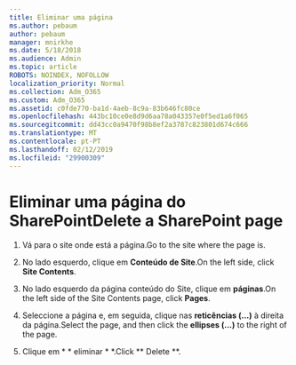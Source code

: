 ```yaml
---
title: Eliminar uma página
ms.author: pebaum
author: pebaum
manager: mnirkhe
ms.date: 5/18/2018
ms.audience: Admin
ms.topic: article
ROBOTS: NOINDEX, NOFOLLOW
localization_priority: Normal
ms.collection: Adm_O365
ms.custom: Adm_O365
ms.assetid: c0fde770-ba1d-4aeb-8c9a-83b646fc80ce
ms.openlocfilehash: 443bc10ce0e8d9d6aa78a043357e0f5ed1a6f065
ms.sourcegitcommit: dd43cc0a9470f98b8ef2a3787c823801d674c666
ms.translationtype: MT
ms.contentlocale: pt-PT
ms.lasthandoff: 02/12/2019
ms.locfileid: "29900309"
---
```

# <a name="delete-a-sharepoint-page"></a><span data-ttu-id="5132c-102">Eliminar uma página do SharePoint</span><span class="sxs-lookup"><span data-stu-id="5132c-102">Delete a SharePoint page</span></span>

1. <span data-ttu-id="5132c-103">Vá para o site onde está a página.</span><span class="sxs-lookup"><span data-stu-id="5132c-103">Go to the site where the page is.</span></span>
    
2. <span data-ttu-id="5132c-104">No lado esquerdo, clique em **Conteúdo de Site**.</span><span class="sxs-lookup"><span data-stu-id="5132c-104">On the left side, click **Site Contents**.</span></span> 
    
3. <span data-ttu-id="5132c-105">No lado esquerdo da página conteúdo do Site, clique em **páginas**.</span><span class="sxs-lookup"><span data-stu-id="5132c-105">On the left side of the Site Contents page, click **Pages**.</span></span> 
    
4. <span data-ttu-id="5132c-106">Seleccione a página e, em seguida, clique nas **reticências (...)** à direita da página.</span><span class="sxs-lookup"><span data-stu-id="5132c-106">Select the page, and then click the **ellipses (...)** to the right of the page.</span></span> 
    
5. <span data-ttu-id="5132c-107">Clique em \* \* eliminar \* \*.</span><span class="sxs-lookup"><span data-stu-id="5132c-107">Click \*\* Delete \*\*.</span></span> 
    

